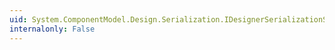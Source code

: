 ```yaml
---
uid: System.ComponentModel.Design.Serialization.IDesignerSerializationService.Deserialize(System.Object)
internalonly: False
---
```

